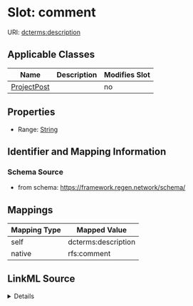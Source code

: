 

# Slot: comment



URI: [dcterms:description](http://purl.org/dc/terms/description)



<!-- no inheritance hierarchy -->





## Applicable Classes

| Name | Description | Modifies Slot |
| --- | --- | --- |
| [ProjectPost](ProjectPost.md) |  |  no  |







## Properties

* Range: [String](String.md)





## Identifier and Mapping Information







### Schema Source


* from schema: https://framework.regen.network/schema/




## Mappings

| Mapping Type | Mapped Value |
| ---  | ---  |
| self | dcterms:description |
| native | rfs:comment |




## LinkML Source

<details>
```yaml
name: comment
from_schema: https://framework.regen.network/schema/
rank: 1000
slot_uri: dcterms:description
alias: comment
owner: ProjectPost
domain_of:
- ProjectPost
range: string

```
</details>